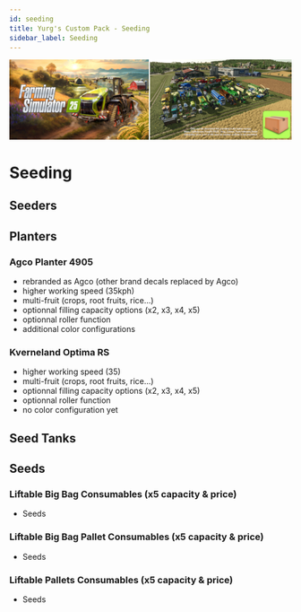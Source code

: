 ```yaml
---
id: seeding
title: Yurg's Custom Pack - Seeding
sidebar_label: Seeding
---
```

[![](modHeader.png)](modScreen.png)
# Seeding

## Seeders



## Planters

### Agco Planter 4905
- rebranded as Agco (other brand decals replaced by Agco)
- higher working speed (35kph)
- multi-fruit (crops, root fruits, rice...)
- optionnal filling capacity options (x2, x3, x4, x5)
- optionnal roller function
- additional color configurations

### Kverneland Optima RS
- higher working speed (35)
- multi-fruit (crops, root fruits, rice...)
- optionnal filling capacity options (x2, x3, x4, x5)
- optionnal roller function
- no color configuration yet

## Seed Tanks



## Seeds

### Liftable Big Bag Consumables (x5 capacity & price)
- Seeds

### Liftable Big Bag Pallet Consumables (x5 capacity & price)
- Seeds

### Liftable Pallets Consumables (x5 capacity & price)
- Seeds
